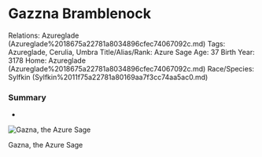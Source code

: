 # Gazzna Bramblenock

Relations: Azureglade (Azureglade%2018675a22781a8034896cfec74067092c.md) 
Tags: Azureglade, Cerulia, Umbra
Title/Alias/Rank: Azure Sage
Age: 37
Birth Year: 3178
Home: Azureglade (Azureglade%2018675a22781a8034896cfec74067092c.md) 
Race/Species: Sylfkin (Sylfkin%2011f75a22781a80169aa7f3cc74aa5ac0.md)

### Summary

-

![Gazna, the Azure Sage](image%2080.png)

Gazna, the Azure Sage